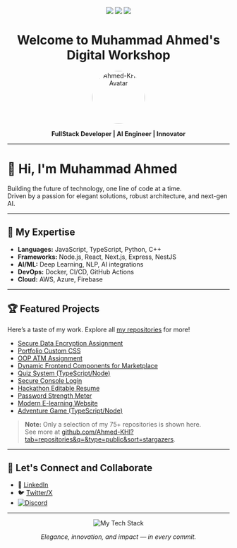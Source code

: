 <!-- Luxurious GitHub Profile README for Muhammad Ahmed -->

<p align="center">
  <img src="https://img.shields.io/badge/FullStack%20Developer-%F0%9F%92%BB-informational?style=flat-square&color=3b82f6">
  <img src="https://img.shields.io/badge/AI%20Engineer-%F0%9F%A7%A0-success?style=flat-square&color=10b981">
  <img src="https://img.shields.io/badge/Karachi,%20Pakistan-%F0%9F%87%B5%F0%9F%87%B0-lightgrey?style=flat-square&color=6366f1">
</p>

<h1 align="center">Welcome to Muhammad Ahmed's Digital Workshop</h1>

<p align="center">
  <img src="https://github.com/Ahmed-KHI.png" width="120" style="border-radius:100%" alt="Ahmed-KHI | Avatar">
</p>

<p align="center">
  <b>FullStack Developer | AI Engineer | Innovator</b>
</p>

---

# 👋 Hi, I'm Muhammad Ahmed

Building the future of technology, one line of code at a time.  
Driven by a passion for elegant solutions, robust architecture, and next-gen AI.

---

## 🚀 My Expertise

- **Languages:** JavaScript, TypeScript, Python, C++
- **Frameworks:** Node.js, React, Next.js, Express, NestJS
- **AI/ML:** Deep Learning, NLP, AI integrations
- **DevOps:** Docker, CI/CD, GitHub Actions
- **Cloud:** AWS, Azure, Firebase

---

## 🏆 Featured Projects

Here’s a taste of my work. Explore all [my repositories](https://github.com/Ahmed-KHI?tab=repositories&q=&type=public&sort=stargazers) for more!

- [Secure Data Encryption Assignment](https://github.com/Ahmed-KHI/secure_data_encryption_assignment)
- [Portfolio Custom CSS](https://github.com/Ahmed-KHI/milestone-2-portfolio-custom.css-by-00263838)
- [OOP ATM Assignment](https://github.com/Ahmed-KHI/oop-assignment-atm)
- [Dynamic Frontend Components for Marketplace](https://github.com/Ahmed-KHI/dynamic_frontend_components_for_marketplace-by-00263838)
- [Quiz System (TypeScript/Node)](https://github.com/Ahmed-KHI/TypeScript-NODEPROJECTS-Quiz-System)
- [Secure Console Login](https://github.com/Ahmed-KHI/Secure-Console-Login)
- [Hackathon Editable Resume](https://github.com/Ahmed-KHI/Hackathon_Milestone_4_by_00263838)
- [Password Strength Meter](https://github.com/Ahmed-KHI/project-02-password-strength-meter)
- [Modern E-learning Website](https://github.com/Ahmed-KHI/Modern_E-learning_Website-by-00263838)
- [Adventure Game (TypeScript/Node)](https://github.com/Ahmed-KHI/TypeScript-NODEPROJECTS-Adventure-Game)

> **Note:** Only a selection of my 75+ repositories is shown here.  
> See more at [github.com/Ahmed-KHI?tab=repositories&q=&type=public&sort=stargazers](https://github.com/Ahmed-KHI?tab=repositories&q=&type=public&sort=stargazers).

---

## 🌟 Let's Connect and Collaborate

- 💼 [LinkedIn](https://www.linkedin.com/in/mirza-muhammad-ahmed-09b932209) 
- 🐦 [Twitter/X](https://twitter.com/your-twitter)
- [![Discord](https://img.shields.io/badge/Discord-muhammad018730-5865F2?style=flat&logo=discord&logoColor=white)](https://discord.com/users/1211977466898419776)


---

<p align="center">
  <img src="https://skillicons.dev/icons?i=js,ts,react,nodejs,python,cpp,aws,docker,github" alt="My Tech Stack" />
</p>

<p align="center">
  <i>Elegance, innovation, and impact — in every commit.</i>
</p>

